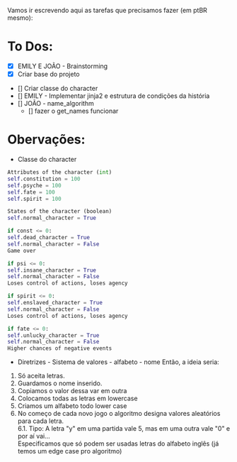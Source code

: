 Vamos ir escrevendo aqui as tarefas que precisamos fazer (em ptBR mesmo):


# To Dos: 
- [X] EMILY E JOÃO - Brainstorming
- [X] Criar base do projeto
- [] Criar classe do character
- [] EMILY - Implementar jinja2 e estrutura de condições da história
- [] JOÃO - name_algorithm
    - [] fazer o get_names funcionar


# Obervações:

- Classe do character
```python
Attributes of the character (int)
self.constitution = 100
self.psyche = 100
self.fate = 100
self.spirit = 100

States of the character (boolean)
self.normal_character = True

if const <= 0:
self.dead_character = True
self.normal_character = False
Game over

if psi <= 0:
self.insane_character = True
self.normal_character = False
Loses control of actions, loses agency

if spirit <= 0:
self.enslaved_character = True
self.normal_character = False
Loses control of actions, loses agency

if fate <= 0:
self.unlucky_character = True
self.normal_character = False
Higher chances of negative events
```

- Diretrizes - Sistema de valores - alfabeto - nome
Então, a ideia seria:
1. Só aceita letras.
2. Guardamos o nome inserido.
3. Copiamos o valor dessa var em outra
4. Colocamos todas as letras em lowercase
5. Criamos um alfabeto todo lower case
6. No começo de cada novo jogo o algoritmo designa valores aleatórios para cada letra. <br>
6.1. Tipo: A letra "y" em uma partida vale 5, mas em uma outra vale "0" e por aí vai... <br>
Especificamos que só podem ser usadas letras do alfabeto inglês (já temos um edge case pro algoritmo)
